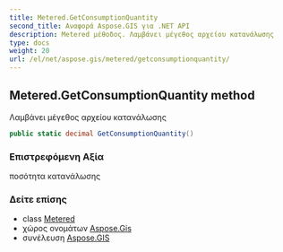 ```yaml
---
title: Metered.GetConsumptionQuantity
second_title: Αναφορά Aspose.GIS για .NET API
description: Metered μέθοδος. Λαμβάνει μέγεθος αρχείου κατανάλωσης
type: docs
weight: 20
url: /el/net/aspose.gis/metered/getconsumptionquantity/
---
```

## Metered.GetConsumptionQuantity method

Λαμβάνει μέγεθος αρχείου κατανάλωσης

```csharp
public static decimal GetConsumptionQuantity()
```

### Επιστρεφόμενη Αξία

ποσότητα κατανάλωσης

### Δείτε επίσης

* class [Metered](../)
* χώρος ονομάτων [Aspose.Gis](../../metered/)
* συνέλευση [Aspose.GIS](../../../)



